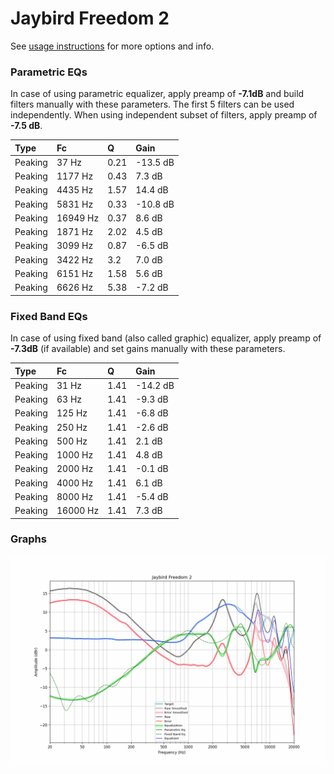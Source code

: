 # Jaybird Freedom 2
See [usage instructions](https://github.com/jaakkopasanen/AutoEq#usage) for more options and info.

### Parametric EQs
In case of using parametric equalizer, apply preamp of **-7.1dB** and build filters manually
with these parameters. The first 5 filters can be used independently.
When using independent subset of filters, apply preamp of **-7.5 dB**.

| Type    | Fc       |    Q | Gain     |
|:--------|:---------|:-----|:---------|
| Peaking | 37 Hz    | 0.21 | -13.5 dB |
| Peaking | 1177 Hz  | 0.43 | 7.3 dB   |
| Peaking | 4435 Hz  | 1.57 | 14.4 dB  |
| Peaking | 5831 Hz  | 0.33 | -10.8 dB |
| Peaking | 16949 Hz | 0.37 | 8.6 dB   |
| Peaking | 1871 Hz  | 2.02 | 4.5 dB   |
| Peaking | 3099 Hz  | 0.87 | -6.5 dB  |
| Peaking | 3422 Hz  | 3.2  | 7.0 dB   |
| Peaking | 6151 Hz  | 1.58 | 5.6 dB   |
| Peaking | 6626 Hz  | 5.38 | -7.2 dB  |

### Fixed Band EQs
In case of using fixed band (also called graphic) equalizer, apply preamp of **-7.3dB**
(if available) and set gains manually with these parameters.

| Type    | Fc       |    Q | Gain     |
|:--------|:---------|:-----|:---------|
| Peaking | 31 Hz    | 1.41 | -14.2 dB |
| Peaking | 63 Hz    | 1.41 | -9.3 dB  |
| Peaking | 125 Hz   | 1.41 | -6.8 dB  |
| Peaking | 250 Hz   | 1.41 | -2.6 dB  |
| Peaking | 500 Hz   | 1.41 | 2.1 dB   |
| Peaking | 1000 Hz  | 1.41 | 4.8 dB   |
| Peaking | 2000 Hz  | 1.41 | -0.1 dB  |
| Peaking | 4000 Hz  | 1.41 | 6.1 dB   |
| Peaking | 8000 Hz  | 1.41 | -5.4 dB  |
| Peaking | 16000 Hz | 1.41 | 7.3 dB   |

### Graphs
![](./Jaybird%20Freedom%202.png)